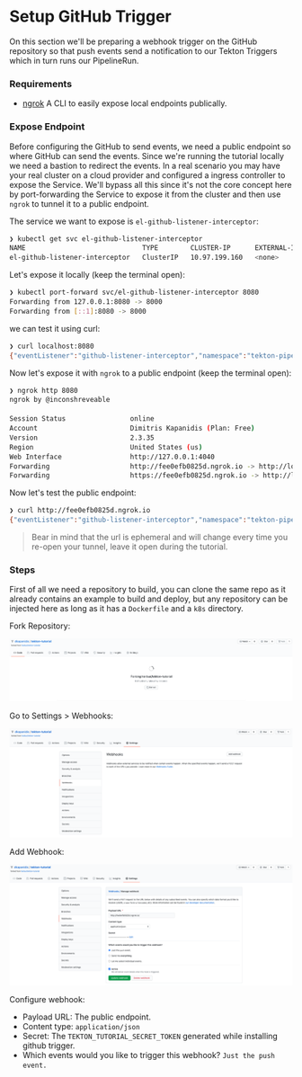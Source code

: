 # Setup GitHub Trigger

On this section we'll be preparing a webhook trigger on the GitHub repository so that push events send a notification to our Tekton Triggers which in turn runs our PipelineRun.

### Requirements

* [ngrok](https://ngrok.com/) A CLI to easily expose local endpoints publically.

### Expose Endpoint

Before configuring the GitHub to send events, we need a public endpoint so where GitHub can send the events. Since we're running the tutorial locally we need a bastion to redirect the events. In a real scenario you may have your real cluster on a cloud provider and configured a ingress controller to expose the Service. We'll bypass all this since it's not the core concept here by port-forwarding the Service to expose it from the cluster and then use `ngrok` to tunnel it to a public endpoint.

The service we want to expose is `el-github-listener-interceptor`:

```sh
❯ kubectl get svc el-github-listener-interceptor
NAME                             TYPE        CLUSTER-IP      EXTERNAL-IP   PORT(S)    AGE
el-github-listener-interceptor   ClusterIP   10.97.199.160   <none>        8080/TCP   70m
```

Let's expose it locally (keep the terminal open):

```sh
❯ kubectl port-forward svc/el-github-listener-interceptor 8080
Forwarding from 127.0.0.1:8080 -> 8000
Forwarding from [::1]:8080 -> 8000
```

we can test it using curl:

```sh
❯ curl localhost:8080
{"eventListener":"github-listener-interceptor","namespace":"tekton-pipelines","eventID":"7knkb"}
```

Now let's expose it with `ngrok` to a public endpoint (keep the terminal open):

```sh
❯ ngrok http 8080
ngrok by @inconshreveable

Session Status                online
Account                       Dimitris Kapanidis (Plan: Free)
Version                       2.3.35
Region                        United States (us)
Web Interface                 http://127.0.0.1:4040
Forwarding                    http://fee0efb0825d.ngrok.io -> http://localhost:8080
Forwarding                    https://fee0efb0825d.ngrok.io -> http://localhost:8080
```

Now let's test the public endpoint:

```sh
❯ curl http://fee0efb0825d.ngrok.io
{"eventListener":"github-listener-interceptor","namespace":"tekton-pipelines","eventID":"7knkb"}
```

> Bear in mind that the url is ephemeral and will change every time you re-open your tunnel, leave it open during the tutorial.

### Steps

First of all we need a repository to build, you can clone the same repo as it already contains an example to build and deploy, but any repository can be injected here as long as it has a `Dockerfile` and a `k8s` directory.

Fork Repository:

![fork repo](../assets/fork-repo.png)

Go to Settings > Webhooks:

![settings webhooks](../assets/settings-webhooks.png)

Add Webhook:

![add webhook](../assets/settings-webhooks-add.png)

Configure webhook:
* Payload URL: The public endpoint.
* Content type: `application/json`
* Secret: The `TEKTON_TUTORIAL_SECRET_TOKEN` generated while installing github trigger.
* Which events would you like to trigger this webhook? `Just the push event.`

